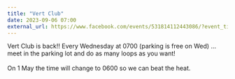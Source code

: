 ```yaml
---
title: "Vert Club"
date: 2023-09-06 07:00
external_url: https://www.facebook.com/events/531814112443086/?event_time_id=531814159109748
---
```

Vert Club is back!! Every Wednesday at 0700 (parking is free on Wed) … meet in the parking lot and do as many loops as you want!<br>
  <br>
  On 1 May the time will change to 0600 so we can beat the heat.<br>
  <br>
  
